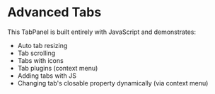 # Advanced Tabs #

This TabPanel is built entirely with JavaScript and demonstrates:

- Auto tab resizing
- Tab scrolling
- Tabs with icons
- Tab plugins (context menu)
- Adding tabs with JS
- Changing tab's closable property dynamically (via context menu)

